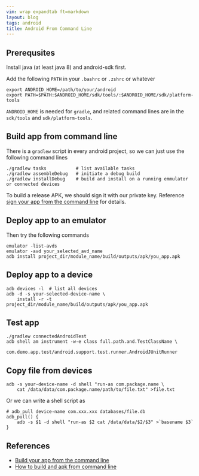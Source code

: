 ```yaml
---
vim: wrap expandtab ft=markdown
layout: blog
tags: android
title: Android From Command Line
---
```


## Prerequsites

Install java (at least java 8) and android-sdk first.

Add the following `PATH` in your `.bashrc` or `.zshrc` or whatever

```
export ANDROID_HOME=/path/to/your/android
export PATH=$PATH:$ANDROID_HOME/sdk/tools/:$ANDROID_HOME/sdk/platform-tools
```

`ANDROID_HOME` is needed for `gradle`, and related command lines are in the `sdk/tools` and `sdk/platform-tools`.

## Build app from command line

There is a `gradlew` script in every android project, so we can just use the following command lines

```
./gradlew tasks           # list available tasks
./gradlew assembleDebug   # initiate a debug build
./gradlew installDebug    # build and install on a running emmulator or connected devices
```

To build a release APK, we should sign it with our private key. Reference [sign your app from the command line](https://developer.android.com/studio/build/building-cmdline#sign_cmdline) for details.


## Deploy app to an emulator

Then try the following commands

```
emulator -list-avds
emulator -avd your_selected_avd_name
adb install project_dir/module_name/build/outputs/apk/you_app.apk
```

## Deploy app to a device

```
adb devices -l  # list all devices
adb -d -s your-selected-device-name \
	install -r -t project_dir/module_name/build/outputs/apk/you_app.apk
```

## Test app

```
./gradlew connectedAndroidTest
adb shell am instrument -w-e class full.path.and.TestClassName \
		com.demo.app.test/android.support.test.runner.AndroidJUnitRunner
```

## Copy file from devices

```
adb -s your-device-name -d shell "run-as com.package.name \
	cat /data/data/com.package.name/path/to/file.txt" >file.txt
```

Or we can write a shell script as 

```
# adb_pull device-name com.xxx.xxx databases/file.db
adb_pull() {
	adb -s $1 -d shell "run-as $2 cat /data/data/$2/$3" >`basename $3`
}
```

## References

  * [Build your app from the command line](https://developer.android.com/studio/build/building-cmdline)
  * [How to build and apk from command line](https://medium.com/@authmane512/how-to-build-an-apk-from-command-line-without-ide-7260e1e22676)

